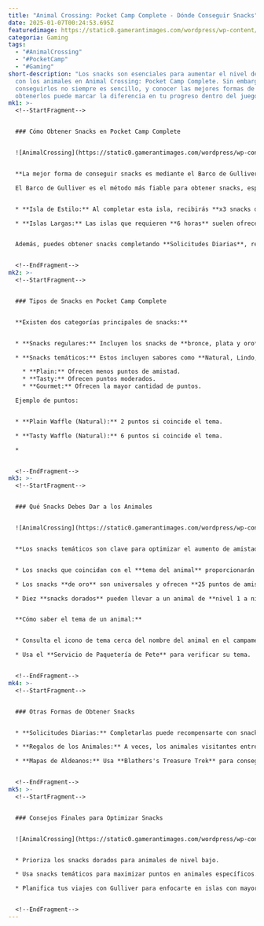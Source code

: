 ```yaml
---
title: "Animal Crossing: Pocket Camp Complete - Dónde Conseguir Snacks"
date: 2025-01-07T00:24:53.695Z
featuredimage: https://static0.gamerantimages.com/wordpress/wp-content/uploads/wm/2025/01/animal-crossing-pocket-camp-complete-feature-image-where-to-find-snacks.jpg?q=70&fit=crop&w=1140&h=&dpr=1
categoria: Gaming
tags:
  - "#AnimalCrossing"
  - "#PocketCamp"
  - "#Gaming"
short-description: "Los snacks son esenciales para aumentar el nivel de amistad
  con los animales en Animal Crossing: Pocket Camp Complete. Sin embargo,
  conseguirlos no siempre es sencillo, y conocer las mejores formas de
  obtenerlos puede marcar la diferencia en tu progreso dentro del juego."
mk1: >-
  <!--StartFragment-->


  ### Cómo Obtener Snacks en Pocket Camp Complete


  ![AnimalCrossing](https://static0.gamerantimages.com/wordpress/wp-content/uploads/2025/01/animal-crossing-pocket-camp-complete-isle-of-style.jpg?q=49&fit=crop&w=825&dpr=2 "AnimalCrossing")


  **La mejor forma de conseguir snacks es mediante el Barco de Gulliver.**\

  El Barco de Gulliver es el método más fiable para obtener snacks, especialmente los **snacks dorados**. Al enviar a Gulliver a las **Islas Especiales (Islas Doradas)**, puedes obtener mapas de aldeanos y valiosos snacks como recompensa final.


  * **Isla de Estilo:** Al completar esta isla, recibirás **x3 snacks dorados** como recuerdo y otros **x3 snacks dorados** como bonificación de finalización.

  * **Islas Largas:** Las islas que requieren **6 horas** suelen ofrecer más snacks que las que requieren menos tiempo.


  Además, puedes obtener snacks completando **Solicitudes Diarias**, recibiendo **regalos de los visitantes** o utilizando el modo **Auto-Trek en los mapas de Blathers** con **x5 fichas hoja**.


  <!--EndFragment-->
mk2: >-
  <!--StartFragment-->


  ### Tipos de Snacks en Pocket Camp Complete


  **Existen dos categorías principales de snacks:**


  * **Snacks regulares:** Incluyen los snacks de **bronce, plata y oro**. Son genéricos y gustan a todos los animales.

  * **Snacks temáticos:** Estos incluyen sabores como **Natural, Lindo, Deportivo, Moderno, Histórico**, entre otros. Cada snack temático tiene tres niveles:

    * **Plain:** Ofrecen menos puntos de amistad.
    * **Tasty:** Ofrecen puntos moderados.
    * **Gourmet:** Ofrecen la mayor cantidad de puntos.

  Ejemplo de puntos:


  * **Plain Waffle (Natural):** 2 puntos si coincide el tema.

  * **Tasty Waffle (Natural):** 6 puntos si coincide el tema.

  *


  <!--EndFragment-->
mk3: >-
  <!--StartFragment-->


  ### Qué Snacks Debes Dar a los Animales


  ![AnimalCrossing](https://static0.gamerantimages.com/wordpress/wp-content/uploads/2025/01/animal-crossing-pocket-camp-complete-snacks.jpg?q=49&fit=crop&w=750&h=422&dpr=2 "AnimalCrossing")


  **Los snacks temáticos son clave para optimizar el aumento de amistad.**


  * Los snacks que coincidan con el **tema del animal** proporcionarán más puntos.

  * Los snacks **de oro** son universales y ofrecen **25 puntos de amistad** independientemente del tema.

  * Diez **snacks dorados** pueden llevar a un animal de **nivel 1 a nivel 15** directamente.


  **Cómo saber el tema de un animal:**


  * Consulta el icono de tema cerca del nombre del animal en el campamento o cabaña.

  * Usa el **Servicio de Paquetería de Pete** para verificar su tema.


  <!--EndFragment-->
mk4: >-
  <!--StartFragment-->


  ### Otras Formas de Obtener Snacks


  * **Solicitudes Diarias:** Completarlas puede recompensarte con snacks.

  * **Regalos de los Animales:** A veces, los animales visitantes entregan snacks como agradecimiento.

  * **Mapas de Aldeanos:** Usa **Blathers's Treasure Trek** para conseguir snacks adicionales.


  <!--EndFragment-->
mk5: >-
  <!--StartFragment-->


  ### Consejos Finales para Optimizar Snacks


  ![AnimalCrossing](https://static0.gamerantimages.com/wordpress/wp-content/uploads/2025/01/animal-crossing-pocket-camp-complete-shino.jpg?q=49&fit=crop&w=825&dpr=2 "AnimalCrossing")


  * Prioriza los snacks dorados para animales de nivel bajo.

  * Usa snacks temáticos para maximizar puntos en animales específicos.

  * Planifica tus viajes con Gulliver para enfocarte en islas con mayores recompensas.


  <!--EndFragment-->
---
```

